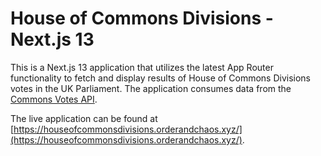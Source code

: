 # House of Commons Divisions - Next.js 13

This is a Next.js 13 application that utilizes the latest App Router functionality to fetch and display results of House of Commons Divisions votes in the UK Parliament. The application consumes data from the [Commons Votes API](https://commonsvotes-api.parliament.uk/swagger/ui/index).

The live application can be found at [https://houseofcommonsdivisions.orderandchaos.xyz/](https://houseofcommonsdivisions.orderandchaos.xyz/).
